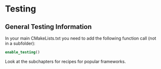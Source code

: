 # Testing

## General Testing Information

In your main CMakeLists.txt you need to add the following function call (not in a subfolder):

```cmake
enable_testing()
```


Look at the subchapters for recipes for popular frameworks.
